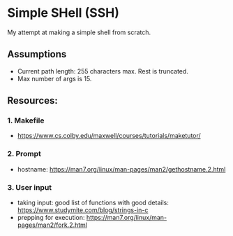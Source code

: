 # Simple SHell (SSH)

My attempt at making a simple shell from scratch.

## Assumptions
- Current path length: 255 characters max. Rest is truncated. 
- Max number of args is 15.

## Resources:
### 1. Makefile
- https://www.cs.colby.edu/maxwell/courses/tutorials/maketutor/
### 2. Prompt
- hostname: https://man7.org/linux/man-pages/man2/gethostname.2.html
### 3. User input
- taking input: good list of functions with good details: https://www.studymite.com/blog/strings-in-c
- prepping for execution: https://man7.org/linux/man-pages/man2/fork.2.html
